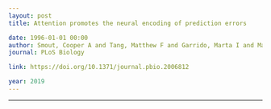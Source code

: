 ```yaml
---
layout: post
title: Attention promotes the neural encoding of prediction errors

date: 1996-01-01 00:00
author: Smout, Cooper A and Tang, Matthew F and Garrido, Marta I and Mattingley, Jason B
journal: PLoS Biology

link: https://doi.org/10.1371/journal.pbio.2006812

year: 2019
---
```

---